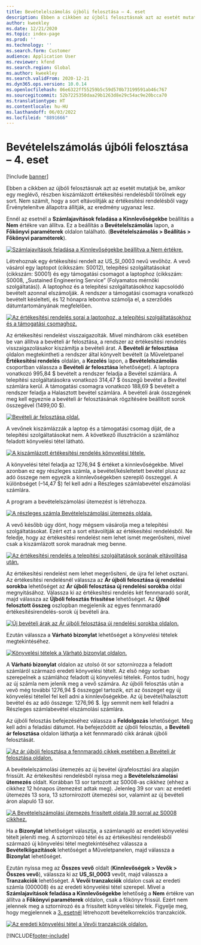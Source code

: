 ```yaml
---
title: Bevételelszámolás újbóli felosztása – 4. eset
description: Ebben a cikkben az újbóli felosztásnak azt az esetét mutatjuk be, amikor egy meglévő, részben kiszámlázott értékesítési rendelésből törölnek egy sort. Nem számít, hogy a sort eltávolítják az értékesítési rendelésből vagy Érvénytelenítve állapotra állítják, az eredmény ugyanaz lesz.
author: kweekley
ms.date: 12/21/2020
ms.topic: index-page
ms.prod: ''
ms.technology: ''
ms.search.form: Customer
audience: Application User
ms.reviewer: kfend
ms.search.region: Global
ms.author: kweekley
ms.search.validFrom: 2020-12-21
ms.dyn365.ops.version: 10.0.14
ms.openlocfilehash: 06e6322ff55259b5c59d570b73199591ab46c767
ms.sourcegitcommit: 52b7225350daa29b1263d8e29c54ac9e20bcca70
ms.translationtype: HT
ms.contentlocale: hu-HU
ms.lasthandoff: 06/03/2022
ms.locfileid: "8891666"
---
```

# <a name="revenue-recognition-reallocation--scenario-4"></a>Bevételelszámolás újbóli felosztása – 4. eset

[!include [banner](../includes/banner.md)]

Ebben a cikkben az újbóli felosztásnak azt az esetét mutatjuk be, amikor egy meglévő, részben kiszámlázott értékesítési rendelésből törölnek egy sort. Nem számít, hogy a sort eltávolítják az értékesítési rendelésből vagy Érvénytelenítve állapotra állítják, az eredmény ugyanaz lesz.

Ennél az esetnél a **Számlajavítások feladása a Kinnlevőségekbe** beállítás a **Nem** értékre van állítva. Ez a beállítás a **Bevételelszámolás** lapon, a **Főkönyvi paraméterek** oldalon található. (**Bevételelszámolás \> Beállítás \> Főkönyvi paraméterek**).

[![Számlajavítások feladása a Kinnlevőségekbe beállítva a Nem értékre.](./media/37_rev-rec-scenarios.png)](./media/37_rev-rec-scenarios.png)

Létrehoznak egy értékesítési rendelt az US\_SI\_0003 nevű vevőhöz. A vevő vásárol egy laptopot (cikkszám: S0012), telepítési szolgáltatásokat (cikkszám: S0001) és egy támogatási csomagot a laptophoz (cikkszám: S0008, „Sustained Engineering Service” (Folyamatos mérnöki szolgáltatás)). A laptophoz és a telepítési szolgáltatásokhoz kapcsolódó bevételt azonnal elszámolják. A rendszer a támogatási csomagra vonatkozó bevételt késlelteti, és 12 hónapra lebontva számolja el, a szerződés dátumtartományának megfelelően.

[![Az értékesítési rendelés sorai a laptophoz, a telepítési szolgáltatásokhoz és a támogatási csomaghoz.](./media/38_rev-rec-scenarios.png)](./media/38_rev-rec-scenarios.png)

Az értékesítési rendelést visszaigazolták. Mivel mindhárom cikk esetében be van állítva a bevételi ár felosztása, a rendszer az értékesítési rendelés visszaigazolásakor kiszámítja a bevételi árat. A **Bevételi ár felosztása** oldalon megtekintheti a rendszer által könyvelt bevételt (a Műveletpanel **Értékesítési rendelés** oldalán, a **Kezelés** lapon, a **Bevételelszámolás** csoportban válassza a **Bevételi ár felosztása** lehetőséget). A laptopra vonatkozó 995,84 $ bevételt a rendszer feladja a Bevétel számlára. A telepítési szolgáltatásokra vonatkozó 314,47 $ összegű bevétel a Bevétel számlára kerül. A támogatási csomagra vonatkozó 188,69 $ bevételt a rendszer feladja a Halasztott bevétel számlára. A bevételi árak összegének meg kell egyeznie a bevételi ár felosztásának rögzítésére beállított sorok összegével (1499,00 $).

[![Bevételi ár felosztása oldal.](./media/39_rev-rec-scenarios.png)](./media/39_rev-rec-scenarios.png)

A vevőnek kiszámlázzák a laptop és a támogatási csomag díját, de a telepítési szolgáltatásokat nem. A következő illusztráción a számlához feladott könyvelési tétel látható.

[![A kiszámlázott értékesítési rendelés könyvelési tétele.](./media/40_rev-rec-scenarios.png)](./media/40_rev-rec-scenarios.png)

A könyvelési tétel feladja az 1276,94 $ értéket a kinnlevőségekbe. Mivel azonban ez egy részleges számla, a bevétel/késleltetett bevétel plusz az adó összege nem egyezik a kinnlevőségekben szereplő összeggel. A különbséget (–14,47 $) fel kell adni a Részleges számlabevétel elszámolási számlára.

A program a bevételelszámolási ütemezést is létrehozza.

[![A részleges számla Bevételelszámolási ütemezés oldala.](./media/41_rev-rec-scenarios.png)](./media/41_rev-rec-scenarios.png)

A vevő később úgy dönt, hogy mégsem vásárolja meg a telepítési szolgáltatásokat. Ezért ezt a sort eltávolítják az értékesítési rendelésből. Ne feledje, hogy az értékesítési rendelést nem lehet ismét megerősíteni, mivel csak a kiszámlázott sorok maradnak meg benne.

[![Az értékesítési rendelés a telepítési szolgáltatások sorának eltávolítása után.](./media/42_rev-rec-scenarios.png)](./media/42_rev-rec-scenarios.png)

Az értékesítési rendelést nem lehet megerősíteni, de újra fel lehet osztani. Az értékesítési rendelésnél válassza az **Ár újbóli felosztása új rendelési sorokba** lehetőséget az **Ár újbóli felosztása új rendelési sorokba** oldal megnyitásához. Válassza ki az értékesítési rendelés két fennmaradó sorát, majd válassza az **Újbóli felosztás frissítése** lehetőséget. Az **Újból felosztott összeg** oszlopban megjelenik az egyes fennmaradó értékesítésirendelés-sorok új bevételi ára.

[![Új bevételi árak az Ár újbóli felosztása új rendelési sorokba oldalon.](./media/43_rev-rec-scenarios.png)](./media/43_rev-rec-scenarios.png)

Ezután válassza a **Várható bizonylat** lehetőséget a könyvelési tételek megtekintéséhez.

[![Könyvelési tételek a Várható bizonylat oldalon.](./media/44_rev-rec-scenarios.png)](./media/44_rev-rec-scenarios.png)

A **Várható bizonylat** oldalon az utolsó öt sor sztornírozza a feladott számláról származó eredeti könyvelési tételt. Az első négy sorban szerepelnek a számlához feladott új könyvelési tételek. Fontos tudni, hogy az új számla nem jelenik meg a vevő számára. Az újbóli felosztás után a vevő még további 1276,94 $ összeggel tartozik, ezt az összeget egy új könyvelési tétellel fel kell adni a kinnlevőségekbe. Az új bevétel/halasztott bevétel és az adó összege: 1276,96 $. Így semmit nem kell feladni a Részleges számlabevétel elszámolási számlára.

Az újbóli felosztás befejezéséhez válassza a **Feldolgozás** lehetőséget. Meg kell adni a feladási dátumot. Ha befejeződött az újbóli felosztás, a **Bevételi ár felosztása** oldalon láthatja a két fennmaradó cikk árának újbóli felosztását.

[![Az ár újbóli felosztása a fennmaradó cikkek esetében a Bevételi ár felosztása oldalon.](./media/45_rev-rec-scenarios.png)](./media/45_rev-rec-scenarios.png)

A bevételelszámolási ütemezés az új bevétel újrafelosztási ára alapján frissült. Az értékesítési rendelésből nyissa meg a **Bevételelszámolási ütemezés** oldalt. Korábban 13 sor tartozott az S0008-as cikkhez (ehhez a cikkhez 12 hónapos ütemezést adtak meg). Jelenleg 39 sor van: az eredeti ütemezés 13 sora, 13 sztornírozott ütemezési sor, valamint az új bevételi áron alapuló 13 sor.

[![A Bevételelszámolási ütemezés frissített oldala 39 sorral az S0008 cikkhez.](./media/46_rev-rec-scenarios.png)](./media/46_rev-rec-scenarios.png)

Ha a **Bizonylat** lehetőséget választja, a számlanapló az eredeti könyvelési tételt jeleníti meg. A sztornírozó tétel és az értékesítési rendelésből származó új könyvelési tétel megtekintéséhez válassza a **Bevételkiigazítások** lehetőséget a Műveletpanelen, majd válassza a **Bizonylat** lehetőséget.

Ezután nyissa meg az **Összes vevő** oldalt (**Kinnlevőségek \> Vevők \> Összes vevő**), válassza ki az **US\_SI\_0003** vevőt, majd válassza a **Tranzakciók** lehetőséget. A **Vevői tranzakciók** oldalon csak az eredeti számla (000008) és az eredeti könyvelési tétel szerepel. Mivel a **Számlajavítások feladása a Kinnlevőségekbe** lehetőség a **Nem** értékre van állítva a **Főkönyvi paraméterek** oldalon, csak a főkönyv frissül. Ezért nem jelennek meg a sztornírozó és a frissített könyvelési tételek. Figyelje meg, hogy megjelennek a [3. esetnél](rev-rec-reallocation-scenario-3.md) létrehozott bevételkorrekciós tranzakciók.

[![Az eredeti könyvelési tétel a Vevői tranzakciók oldalon.](./media/47_rev-rec-scenarios.png)](./media/47_rev-rec-scenarios.png)


[!INCLUDE[footer-include](../../includes/footer-banner.md)]
